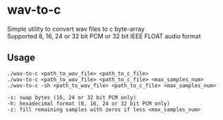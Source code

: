 # wav-to-c
Simple utility to convert wav files to c byte-array  
Supported 8, 16, 24 or 32 bit PCM or 32 bit IEEE FLOAT audio format

## Usage
```console
./wav-to-c <path_to_wav_file> <path_to_c_file>  
./wav-to-c <path_to_wav_file> <path_to_c_file> <max_samples_num>
./wav-to-c -sh <path_to_wav_file> <path_to_c_file> <max_samples_num>

-s: swap bytes (16, 24 or 32 bit PCM only)
-h: hexadecimal format (8, 16, 24 or 32 bit PCM only)
-z: fill remaining samples with zeros if less <max_samples_num>
```
